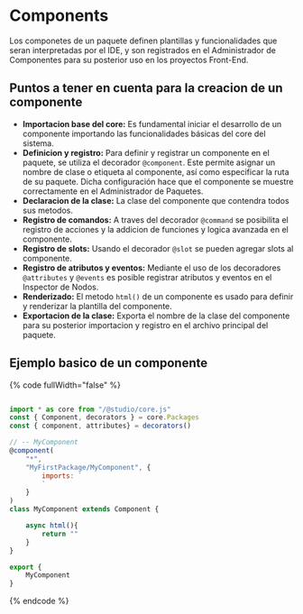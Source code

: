 # Components

Los componetes de un paquete definen plantillas y funcionalidades que seran interpretadas por el IDE, y son registrados en el Administrador de Componentes para su posterior uso en los proyectos Front-End.

## Puntos a tener en cuenta para la creacion de un componente

* **Importacion base del core:** Es fundamental iniciar el desarrollo de un componente importando las funcionalidades básicas del core del sistema.
* **Definicion y registro:** Para definir y registrar un componente en el paquete, se utiliza el decorador `@component`. Este permite asignar un nombre de clase o etiqueta al componente, así como especificar la ruta de su paquete. Dicha configuración hace que el componente se muestre correctamente en el Administrador de Paquetes.
* **Declaracion de la clase:** La clase del componente que contendra todos sus metodos.
* **Registro de comandos:** A traves del decorador `@command` se posibilita el registro de acciones y la addicion de funciones y logica avanzada en el componente.
* **Registro de slots:** Usando el decorador `@slot` se pueden agregar slots al componente.
* **Registro de atributos y eventos:** Mediante el uso de los decoradores `@attributes` y `@events` es posible registrar atributos y eventos en el Inspector de Nodos.
* **Renderizado:** El metodo `html()` de un componente es usado para definir y renderizar la plantilla del componente.
* **Exportacion de la clase:** Exporta el nombre de la clase del componente para su posterior importacion y registro en el archivo principal del paquete.

## Ejemplo basico de un componente

{% code fullWidth="false" %}
```javascript

import * as core from "/@studio/core.js"
const { Component, decorators } = core.Packages
const { component, attributes} = decorators()

// -- MyComponent
@component(
    "*", 
    "MyFirstPackage/MyComponent", {
        imports: `
        `
    }
)
class MyComponent extends Component {

    async html(){
    	return ""
    }
}

export {
	MyComponent
}

```
{% endcode %}
